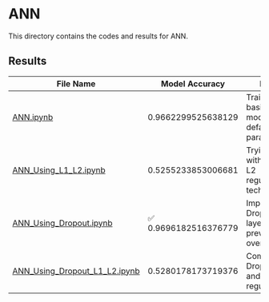 # ANN

This directory contains the codes and results for ANN.

## Results

| File Name      | Model Accuracy | Details                                             |
| -------------- | -------------- | --------------------------------------------------- |
| [ANN.ipynb](https://github.com/hosseindamavandi/Fake-News-Detection/blob/main/Note-Books/ANN/ANN.ipynb)    | 0.9662299525638129      | Training a basic ANN model with default parameters.|
| [ANN_Using_L1_L2.ipynb](https://github.com/hosseindamavandi/Fake-News-Detection/blob/main/Note-Books/ANN/ANN_Using_L1_L2.ipynb)    | 0.5255233853006681      | Trying ANN with L1 and L2 regularization techniques.  |
| [ANN_Using_Dropout.ipynb](https://github.com/hosseindamavandi/Fake-News-Detection/blob/main/Note-Books/ANN/ANN_Using_Dropout.ipynb)    | :white_check_mark: 0.9696182516376779      | Implementing Dropout layers to prevent overfitting.    |
| [ANN_Using_Dropout_L1_L2.ipynb](https://github.com/hosseindamavandi/Fake-News-Detection/blob/main/Note-Books/ANN/ANN_Using_Dropout_L1_L2.ipynb)    | 0.5280178173719376      | Combining Dropout, L1, and L2 regularization.        |
